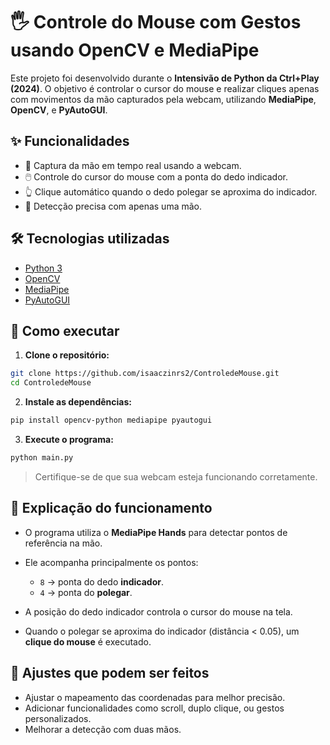 
# 🖐️ Controle do Mouse com Gestos usando OpenCV e MediaPipe

Este projeto foi desenvolvido durante o **Intensivão de Python da Ctrl+Play (2024)**. O objetivo é controlar o cursor do mouse e realizar cliques apenas com movimentos da mão capturados pela webcam, utilizando **MediaPipe**, **OpenCV**, e **PyAutoGUI**.

## ✨ Funcionalidades

- 📸 Captura da mão em tempo real usando a webcam.
- 🖱️ Controle do cursor do mouse com a ponta do dedo indicador.
- 👆 Clique automático quando o dedo polegar se aproxima do indicador.
- 🎯 Detecção precisa com apenas uma mão.

## 🛠️ Tecnologias utilizadas

- [Python 3](https://www.python.org/)
- [OpenCV](https://opencv.org/)
- [MediaPipe](https://google.github.io/mediapipe/)
- [PyAutoGUI](https://pyautogui.readthedocs.io/en/latest/)

## 🚀 Como executar

1. **Clone o repositório:**

```bash
git clone https://github.com/isaaczinrs2/ControledeMouse.git
cd ControledeMouse
````

2. **Instale as dependências:**

```bash
pip install opencv-python mediapipe pyautogui
```

3. **Execute o programa:**

```bash
python main.py
```

> Certifique-se de que sua webcam esteja funcionando corretamente.

## 📄 Explicação do funcionamento

* O programa utiliza o **MediaPipe Hands** para detectar pontos de referência na mão.
* Ele acompanha principalmente os pontos:

  * `8` → ponta do dedo **indicador**.
  * `4` → ponta do **polegar**.
* A posição do dedo indicador controla o cursor do mouse na tela.
* Quando o polegar se aproxima do indicador (distância < 0.05), um **clique do mouse** é executado.

## 🔧 Ajustes que podem ser feitos

* Ajustar o mapeamento das coordenadas para melhor precisão.
* Adicionar funcionalidades como scroll, duplo clique, ou gestos personalizados.
* Melhorar a detecção com duas mãos.


